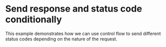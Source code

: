 # Send response and status code conditionally

This example demonstrates how we can use control flow to send different status codes depending on the nature of the request.